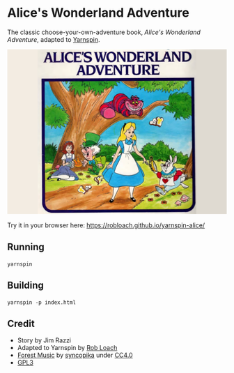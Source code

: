 # Alice's Wonderland Adventure

The classic choose-your-own-adventure book, *Alice's Wonderland Adventure*, adapted to [Yarnspin](https://github.com/mattiasgustavsson/yarnspin).

![Alice's Wonderland Adventure](images/title.png)

Try it in your browser here:
https://robloach.github.io/yarnspin-alice/

## Running

```
yarnspin
```

## Building

```
yarnspin -p index.html
```

## Credit

- Story by Jim Razzi
- Adapted to Yarnspin by [Rob Loach](https://robloach.net)
- [Forest Music](https://opengameart.org/content/forest) by [syncopika](https://opengameart.org/users/syncopika) under [CC4.0](https://creativecommons.org/licenses/by/4.0/deed.en)
- [GPL3](LICENSE.txt)
